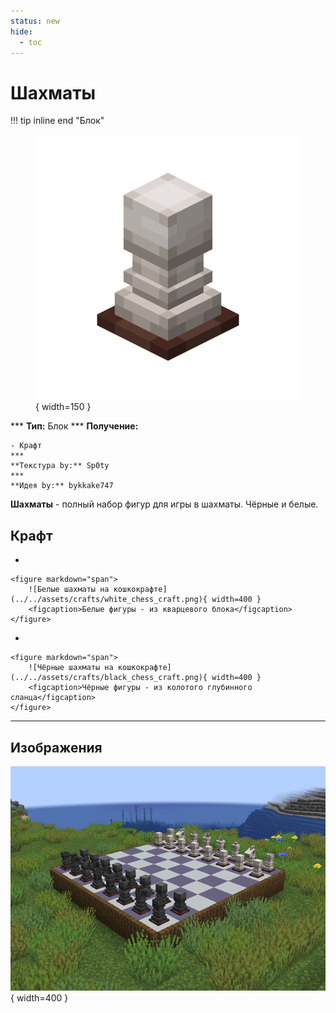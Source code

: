 ```yaml
---
status: new
hide:
  - toc
---
```


# Шахматы

!!! tip inline end "Блок"
    <figure markdown="span">
        ![chess](../../assets/items/items/white_pawn.png){ width=150 }
    </figure>
    ***
    **Тип:** Блок
    ***
    **Получение:**
    
    - Крафт
    ***
    **Текстура by:** Sp0ty
    ***
    **Идея by:** bykkake747

**Шахматы** - полный набор фигур для игры в шахматы. Чёрные и белые. 

## Крафт

<div class="grid cards" markdown>

- 

    <figure markdown="span">
        ![Белые шахматы на кошкокрафте](../../assets/crafts/white_chess_craft.png){ width=400 }
        <figcaption>Белые фигуры - из кварцевого блока</figcaption>
    </figure>

- 


    <figure markdown="span">
        ![Чёрные шахматы на кошкокрафте](../../assets/crafts/black_chess_craft.png){ width=400 }
        <figcaption>Чёрные фигуры - из колотого глубинного сланца</figcaption>
    </figure>

</div>

***

## Изображения

![Шахматы на кошкокрафте](../../assets/items/items/chess_demo.png){ width=400 }